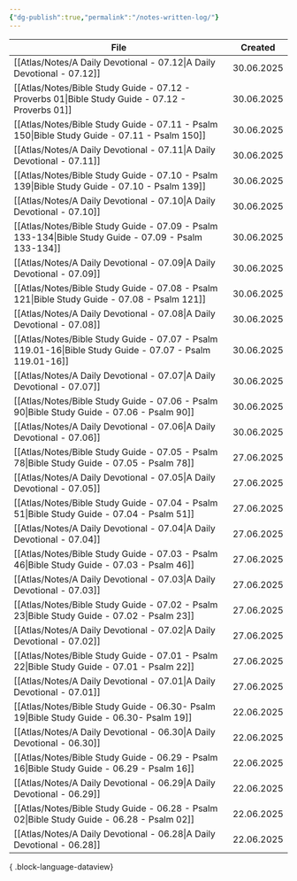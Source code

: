 ```yaml
---
{"dg-publish":true,"permalink":"/notes-written-log/"}
---
```


| File                                                                                                        | Created    |
| ----------------------------------------------------------------------------------------------------------- | ---------- |
| [[Atlas/Notes/A Daily Devotional - 07.12\|A Daily Devotional - 07.12]]                                   | 30.06.2025 |
| [[Atlas/Notes/Bible Study Guide - 07.12 - Proverbs 01\|Bible Study Guide - 07.12 - Proverbs 01]]         | 30.06.2025 |
| [[Atlas/Notes/Bible Study Guide - 07.11 - Psalm 150\|Bible Study Guide - 07.11 - Psalm 150]]             | 30.06.2025 |
| [[Atlas/Notes/A Daily Devotional - 07.11\|A Daily Devotional - 07.11]]                                   | 30.06.2025 |
| [[Atlas/Notes/Bible Study Guide - 07.10 - Psalm 139\|Bible Study Guide - 07.10 - Psalm 139]]             | 30.06.2025 |
| [[Atlas/Notes/A Daily Devotional - 07.10\|A Daily Devotional - 07.10]]                                   | 30.06.2025 |
| [[Atlas/Notes/Bible Study Guide - 07.09 - Psalm 133-134\|Bible Study Guide - 07.09 - Psalm 133-134]]     | 30.06.2025 |
| [[Atlas/Notes/A Daily Devotional - 07.09\|A Daily Devotional - 07.09]]                                   | 30.06.2025 |
| [[Atlas/Notes/Bible Study Guide - 07.08 - Psalm 121\|Bible Study Guide - 07.08 - Psalm 121]]             | 30.06.2025 |
| [[Atlas/Notes/A Daily Devotional - 07.08\|A Daily Devotional - 07.08]]                                   | 30.06.2025 |
| [[Atlas/Notes/Bible Study Guide - 07.07 - Psalm 119.01-16\|Bible Study Guide - 07.07 - Psalm 119.01-16]] | 30.06.2025 |
| [[Atlas/Notes/A Daily Devotional - 07.07\|A Daily Devotional - 07.07]]                                   | 30.06.2025 |
| [[Atlas/Notes/Bible Study Guide - 07.06 - Psalm 90\|Bible Study Guide - 07.06 - Psalm 90]]               | 30.06.2025 |
| [[Atlas/Notes/A Daily Devotional - 07.06\|A Daily Devotional - 07.06]]                                   | 30.06.2025 |
| [[Atlas/Notes/Bible Study Guide - 07.05 - Psalm 78\|Bible Study Guide - 07.05 - Psalm 78]]               | 27.06.2025 |
| [[Atlas/Notes/A Daily Devotional - 07.05\|A Daily Devotional - 07.05]]                                   | 27.06.2025 |
| [[Atlas/Notes/Bible Study Guide - 07.04 - Psalm 51\|Bible Study Guide - 07.04 - Psalm 51]]               | 27.06.2025 |
| [[Atlas/Notes/A Daily Devotional - 07.04\|A Daily Devotional - 07.04]]                                   | 27.06.2025 |
| [[Atlas/Notes/Bible Study Guide - 07.03 - Psalm 46\|Bible Study Guide - 07.03 - Psalm 46]]               | 27.06.2025 |
| [[Atlas/Notes/A Daily Devotional - 07.03\|A Daily Devotional - 07.03]]                                   | 27.06.2025 |
| [[Atlas/Notes/Bible Study Guide - 07.02 - Psalm 23\|Bible Study Guide - 07.02 - Psalm 23]]               | 27.06.2025 |
| [[Atlas/Notes/A Daily Devotional - 07.02\|A Daily Devotional - 07.02]]                                   | 27.06.2025 |
| [[Atlas/Notes/Bible Study Guide - 07.01 - Psalm 22\|Bible Study Guide - 07.01 - Psalm 22]]               | 27.06.2025 |
| [[Atlas/Notes/A Daily Devotional - 07.01\|A Daily Devotional - 07.01]]                                   | 27.06.2025 |
| [[Atlas/Notes/Bible Study Guide - 06.30- Psalm 19\|Bible Study Guide - 06.30- Psalm 19]]                 | 22.06.2025 |
| [[Atlas/Notes/A Daily Devotional - 06.30\|A Daily Devotional - 06.30]]                                   | 22.06.2025 |
| [[Atlas/Notes/Bible Study Guide - 06.29 - Psalm 16\|Bible Study Guide - 06.29 - Psalm 16]]               | 22.06.2025 |
| [[Atlas/Notes/A Daily Devotional - 06.29\|A Daily Devotional - 06.29]]                                   | 22.06.2025 |
| [[Atlas/Notes/Bible Study Guide - 06.28 - Psalm 02\|Bible Study Guide - 06.28 - Psalm 02]]               | 22.06.2025 |
| [[Atlas/Notes/A Daily Devotional - 06.28\|A Daily Devotional - 06.28]]                                   | 22.06.2025 |

{ .block-language-dataview}

